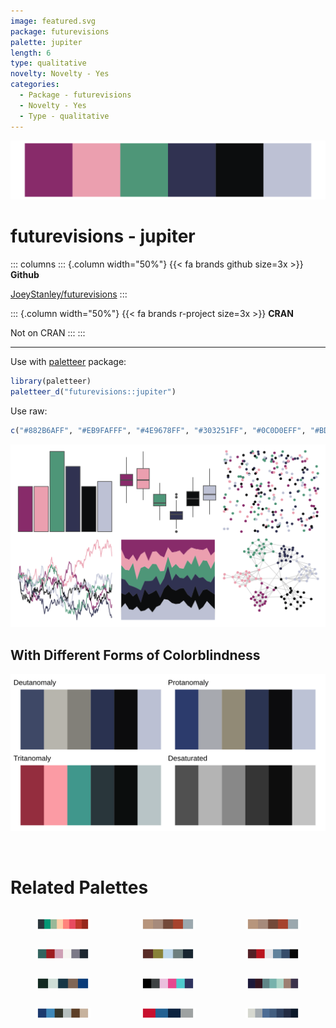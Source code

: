 ```yaml
---
image: featured.svg
package: futurevisions
palette: jupiter
length: 6
type: qualitative
novelty: Novelty - Yes
categories:
  - Package - futurevisions
  - Novelty - Yes
  - Type - qualitative
---
```


![](featured.svg)

# futurevisions - jupiter 

::: columns
::: {.column width="50%"}
{{< fa brands github size=3x >}}
**Github**

[JoeyStanley/futurevisions](https://github.com/JoeyStanley/futurevisions)
:::

::: {.column width="50%"}
{{< fa brands r-project size=3x >}}
**CRAN**

Not on CRAN
:::
:::

<hr> 

Use with [paletteer](https://emilhvitfeldt.github.io/paletteer/) package:

```r
library(paletteer)
paletteer_d("futurevisions::jupiter")
```

Use raw:

```r
c("#882B6AFF", "#EB9FAFFF", "#4E9678FF", "#303251FF", "#0C0D0EFF", "#BDC1D4FF")
``` 

![](examples.png) <br>

## With Different Forms of Colorblindness

![](colorblind.svg) 

<br>

# Related Palettes

<div class="list" style="display: grid; grid-template-columns: auto auto auto;"> <figure class="figure">
<a href="../../awtools/a_palette/"> <img src="../../awtools/a_palette/featured.svg" style="width: 100%;" class="figure-img"></a>
</figure> <figure class="figure">
<a href="../../ButterflyColors/hamadryas_feronia/"> <img src="../../ButterflyColors/hamadryas_feronia/featured.svg" style="width: 100%;" class="figure-img"></a>
</figure> <figure class="figure">
<a href="../../ButterflyColors/hamadryas_feronia/"> <img src="../../ButterflyColors/hamadryas_feronia/featured.svg" style="width: 100%;" class="figure-img"></a>
</figure> <figure class="figure">
<a href="../../DresdenColor/ghoststory/"> <img src="../../DresdenColor/ghoststory/featured.svg" style="width: 100%;" class="figure-img"></a>
</figure> <figure class="figure">
<a href="../../colRoz/i_lesueurii/"> <img src="../../colRoz/i_lesueurii/featured.svg" style="width: 100%;" class="figure-img"></a>
</figure> <figure class="figure">
<a href="../../DresdenColor/foolmoon/"> <img src="../../DresdenColor/foolmoon/featured.svg" style="width: 100%;" class="figure-img"></a>
</figure> <figure class="figure">
<a href="../../severance/TheYouYouAre/"> <img src="../../severance/TheYouYouAre/featured.svg" style="width: 100%;" class="figure-img"></a>
</figure> <figure class="figure">
<a href="../../beyonce/X121/"> <img src="../../beyonce/X121/featured.svg" style="width: 100%;" class="figure-img"></a>
</figure> <figure class="figure">
<a href="../../beyonce/X125/"> <img src="../../beyonce/X125/featured.svg" style="width: 100%;" class="figure-img"></a>
</figure> <figure class="figure">
<a href="../../colRoz/salt_lake/"> <img src="../../colRoz/salt_lake/featured.svg" style="width: 100%;" class="figure-img"></a>
</figure> <figure class="figure">
<a href="../../nbapalettes/timberwolves_statement/"> <img src="../../nbapalettes/timberwolves_statement/featured.svg" style="width: 100%;" class="figure-img"></a>
</figure> <figure class="figure">
<a href="../../MexBrewer/Frida/"> <img src="../../MexBrewer/Frida/featured.svg" style="width: 100%;" class="figure-img"></a>
</figure> 
</div>
